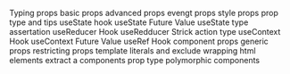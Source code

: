 Typing props 
basic props
advanced props
evengt props
style props
prop type and tips
useState hook
useState Future Value
useState type assertation 
useReducer Hook
useRedducer Strick action type
useContext Hook
useContext Future Value
useRef Hook
component props 
generic props
restricting props
template literals and exclude
wrapping html elements
extract a components prop type
polymorphic components
